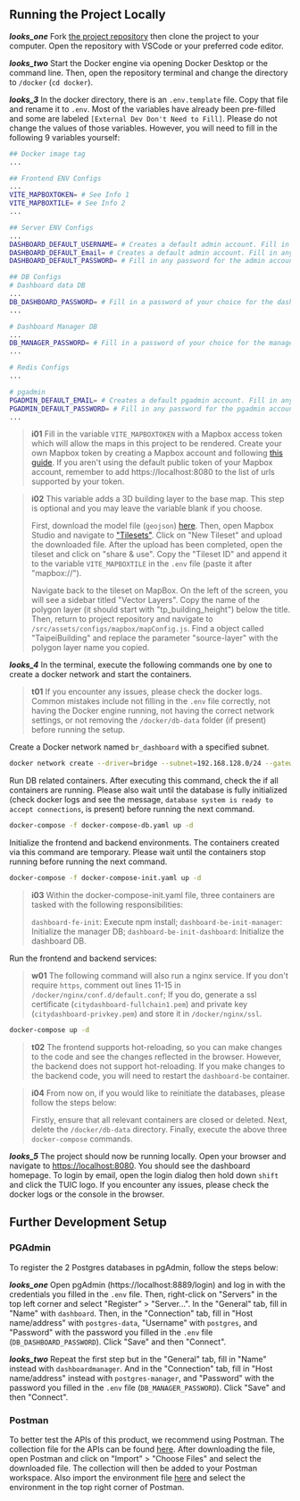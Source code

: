 ## Running the Project Locally

**_looks_one_** Fork [the project repository](https://github.com/tpe-doit/Taipei-City-Dashboard) then clone the project to your computer. Open the repository with VSCode or your preferred code editor.

**_looks_two_** Start the Docker engine via opening Docker Desktop or the command line. Then, open the repository terminal and change the directory to `/docker` (`cd docker`).

**_looks_3_** In the docker directory, there is an `.env.template` file. Copy that file and rename it to `.env`. Most of the variables have already been pre-filled and some are labeled `[External Dev Don't Need to Fill]`. Please do not change the values of those variables. However, you will need to fill in the following 9 variables yourself:

```bash
## Docker image tag
...

## Frontend ENV Configs
...
VITE_MAPBOXTOKEN= # See Info 1
VITE_MAPBOXTILE= # See Info 2
...

## Server ENV Configs
...
DASHBOARD_DEFAULT_USERNAME= # Creates a default admin account. Fill in any username.
DASHBOARD_DEFAULT_Email= # Creates a default admin account. Fill in any email.
DASHBOARD_DEFAULT_PASSWORD= # Fill in any password for the admin account.

## DB Configs
# Dashboard data DB
...
DB_DASHBOARD_PASSWORD= # Fill in a password of your choice for the dashboard database.
...

# Dashboard Manager DB
...
DB_MANAGER_PASSWORD= # Fill in a password of your choice for the manager database.
...

# Redis Configs
...

# pgadmin
PGADMIN_DEFAULT_EMAIL= # Creates a default pgadmin account. Fill in any email.
PGADMIN_DEFAULT_PASSWORD= # Fill in any password for the pgadmin account.
...
```

> **i01**
> Fill in the variable `VITE_MAPBOXTOKEN` with a Mapbox access token which will allow the maps in this project to be rendered. Create your own Mapbox token by creating a Mapbox account and following [this guide](https://docs.mapbox.com/help/getting-started/access-tokens/). If you aren't using the default public token of your Mapbox account, remember to add https://localhost:8080 to the list of urls supported by your token.

> **i02**
> This variable adds a 3D building layer to the base map. This step is optional and you may leave the variable blank if you choose.
>
> First, download the model file (`geojson`) [here](https://drive.google.com/file/d/1cMBrq1gmSNAioogFZNqA5IyAmhXoeLVs/view?usp=drive_link). Then, open Mapbox Studio and navigate to ["Tilesets"](https://studio.mapbox.com/tilesets/). Click on "New Tileset" and upload the downloaded file. After the upload has been completed, open the tileset and click on "share & use". Copy the "Tileset ID" and append it to the variable `VITE_MAPBOXTILE` in the `.env` file (paste it after "mapbox://").
>
> Navigate back to the tileset on MapBox. On the left of the screen, you will see a sidebar titled "Vector Layers". Copy the name of the polygon layer (it should start with "tp_building_height") below the title. Then, return to project repository and navigate to `/src/assets/configs/mapbox/mapConfig.js`. Find a object called "TaipeiBuilding" and replace the parameter "source-layer" with the polygon layer name you copied.

**_looks_4_** In the terminal, execute the following commands one by one to create a docker network and start the containers.

> **t01**
> If you encounter any issues, please check the docker logs. Common mistakes include not filling in the `.env` file correctly, not having the Docker engine running, not having the correct network settings, or not removing the `/docker/db-data` folder (if present) before running the setup.

Create a Docker network named `br_dashboard` with a specified subnet.

```bash
docker network create --driver=bridge --subnet=192.168.128.0/24 --gateway=192.168.128.1  br_dashboard
```

Run DB related containers. After executing this command, check the if all containers are running. Please also wait until the database is fully initialized (check docker logs and see the message, `database system is ready to accept connections`, is present) before running the next command.

```bash
docker-compose -f docker-compose-db.yaml up -d
```

Initialize the frontend and backend environments. The containers created via this command are temporary. Please wait until the containers stop running before running the next command.

```bash
docker-compose -f docker-compose-init.yaml up -d
```

> **i03**
> Within the docker-compose-init.yaml file, three containers are tasked with the following responsibilities:
>
> `dashboard-fe-init`: Execute npm install; `dashboard-be-init-manager`: Initialize the manager DB; `dashboard-be-init-dashboard`: Initialize the dashboard DB.

Run the frontend and backend services:

> **w01**
> The following command will also run a nginx service. If you don't require `https`, comment out lines 11-15 in `/docker/nginx/conf.d/default.conf`; If you do, generate a ssl certificate (`citydashboard-fullchain1.pem`) and private key (`citydashboard-privkey.pem`) and store it in `/docker/nginx/ssl`.

```bash
docker-compose up -d
```

> **t02**
> The frontend supports hot-reloading, so you can make changes to the code and see the changes reflected in the browser. However, the backend does not support hot-reloading. If you make changes to the backend code, you will need to restart the `dashboard-be` container.

> **i04**
> From now on, if you would like to reinitiate the databases, please follow the steps below:
>
> Firstly, ensure that all relevant containers are closed or deleted. Next, delete the `/docker/db-data` directory. Finally, execute the above three `docker-compose` commands.

**_looks_5_** The project should now be running locally. Open your browser and navigate to [https://localhost:8080](https://localhost:8080). You should see the dashboard homepage. To login by email, open the login dialog then hold down `shift` and click the TUIC logo. If you encounter any issues, please check the docker logs or the console in the browser.

## Further Development Setup

### PGAdmin

To register the 2 Postgres databases in pgAdmin, follow the steps below:

**_looks_one_** Open pgAdmin (https://localhost:8889/login) and log in with the credentials you filled in the `.env` file. Then, right-click on "Servers" in the top left corner and select "Register" > "Server...". In the "General" tab, fill in "Name" with `dashboard`. Then, in the "Connection" tab, fill in "Host name/address" with `postgres-data`, "Username" with `postgres`, and "Password" with the password you filled in the `.env` file (`DB_DASHBOARD_PASSWORD`). Click "Save" and then "Connect".

**_looks_two_** Repeat the first step but in the "General" tab, fill in "Name" instead with `dashboardmanager`. And in the "Connection" tab, fill in "Host name/address" instead with `postgres-manager`, and "Password" with the password you filled in the `.env` file (`DB_MANAGER_PASSWORD`). Click "Save" and then "Connect".

### Postman

To better test the APIs of this product, we recommend using Postman. The collection file for the APIs can be found <a href="/documentation/data/dashboard_postman.json" download>here</a>. After downloading the file, open Postman and click on "Import" > "Choose Files" and select the downloaded file. The collection will then be added to your Postman workspace. Also import the environment file <a href="/documentation/data/dashboard_postman_env.json" download>here</a> and select the environment in the top right corner of Postman.
